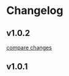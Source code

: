 # Changelog


## v1.0.2

[compare changes](https://github.com/arimaulana07/nuxtjs-module/compare/v1.0.1...v1.0.2)

## v1.0.1

